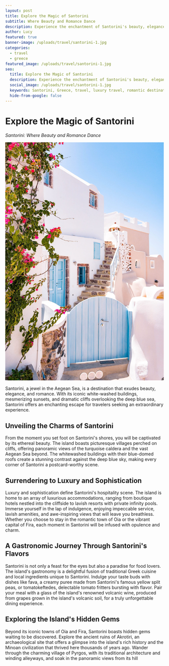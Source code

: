 ```yaml
---
layout: post
title: Explore the Magic of Santorini
subtitle: Where Beauty and Romance Dance
description: Experience the enchantment of Santorini's beauty, elegance, and romance. Discover the iconic white-washed buildings, breathtaking sunsets, and dramatic cliffs overlooking the deep blue sea.
author: Lucy
featured: true
banner-image: /uploads/travel/santorini-1.jpg
categories:
  - travel
  - greece
featured_image: /uploads/travel/santorini-1.jpg
seo:
  title: Explore the Magic of Santorini
  description: Experience the enchantment of Santorini's beauty, elegance, and romance. Discover the iconic white-washed buildings, breathtaking sunsets, and dramatic cliffs overlooking the deep blue sea.
  social_image: /uploads/travel/santorini-1.jpg
  keywords: Santorini, Greece, travel, luxury travel, romantic destinations
  hide-from-google: false
---
```


# Explore the Magic of Santorini

*Santorini: Where Beauty and Romance Dance*

![Santorini](/uploads/travel/santorini-1.jpg)

Santorini, a jewel in the Aegean Sea, is a destination that exudes beauty, elegance, and romance. With its iconic white-washed buildings, mesmerizing sunsets, and dramatic cliffs overlooking the deep blue sea, Santorini offers an enchanting escape for travelers seeking an extraordinary experience.

## Unveiling the Charms of Santorini

From the moment you set foot on Santorini's shores, you will be captivated by its ethereal beauty. The island boasts picturesque villages perched on cliffs, offering panoramic views of the turquoise caldera and the vast Aegean Sea beyond. The whitewashed buildings with their blue-domed roofs create a stunning contrast against the deep blue sky, making every corner of Santorini a postcard-worthy scene.

## Surrendering to Luxury and Sophistication

Luxury and sophistication define Santorini's hospitality scene. The island is home to an array of luxurious accommodations, ranging from boutique hotels nestled into the cliffside to lavish resorts with private infinity pools. Immerse yourself in the lap of indulgence, enjoying impeccable service, lavish amenities, and awe-inspiring views that will leave you breathless. Whether you choose to stay in the romantic town of Oia or the vibrant capital of Fira, each moment in Santorini will be infused with opulence and charm.

## A Gastronomic Journey Through Santorini's Flavors

Santorini is not only a feast for the eyes but also a paradise for food lovers. The island's gastronomy is a delightful fusion of traditional Greek cuisine and local ingredients unique to Santorini. Indulge your taste buds with dishes like fava, a creamy puree made from Santorini's famous yellow split peas, or tomatokeftedes, delectable tomato fritters bursting with flavor. Pair your meal with a glass of the island's renowned volcanic wine, produced from grapes grown in the island's volcanic soil, for a truly unforgettable dining experience.

## Exploring the Island's Hidden Gems

Beyond its iconic towns of Oia and Fira, Santorini boasts hidden gems waiting to be discovered. Explore the ancient ruins of Akrotiri, an archaeological site that offers a glimpse into the island's rich history and the Minoan civilization that thrived here thousands of years ago. Wander through the charming village of Pyrgos, with its traditional architecture and winding alleyways, and soak in the panoramic views from its hill

